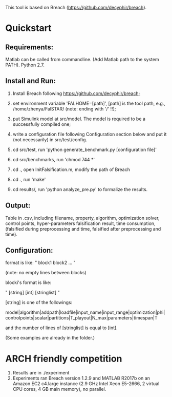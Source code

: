 This tool is based on Breach (https://github.com/decyphir/breach).

# Quickstart
## Requirements:
Matlab can be called from commandline. (Add Matlab path to the system PATH).
Python 2.7.



## Install and Run:
1. Install Breach following https://github.com/decyphir/breach;

2. set environment variable 'FALHOME=[path]', [path] is the tool path, e.g., /home/zhenya/FalSTAR/ (note: ending with '/' !!);

3. put Simulink model at src/model. The model is required to be a successfully compiled one;

4. write a configuration file following Configuration section below and put it (not necessarily) in src/test/config.

5. cd src/test, run 'python generate_benchmark.py [configuration file]'

6. cd src/benchmarks, run 'chmod 744 *'

7. cd ., open InitFalsification.m, modify the path of Breach

8. cd ., run 'make'

9. cd results/, run 'python analyze_pre.py' to formalize the results.

## Output:
Table in .csv, including 
filename, property, algorithm, optimization solver, control points, hyper-parameters
falsification result, time consumption, (falsified during preprocessing and time, falsified after preprocessing and time).




## Configuration:
format is like:
"
 block1
 block2
 ...
"

(note: no empty lines between blocks)

blocki's format is like:

"
 [string] [int]
 [stringlist]
"

[string] is one of the followings: 

model|algorithm|addpath|loadfile|input_name|input_range|optimization|phi|controlpoints|scalar|partitions|T_playout|N_max|parameters|timespan|T

and the number of lines of [stringlist] is equal to [int].

(Some examples are already in the folder.)


# ARCH friendly competition
1. Results are in ./experiment
2.  Experiments ran Breach version 1.2.9 and MATLAB R2017b on an Amazon EC2 c4.large instance (2.9 GHz Intel Xeon E5-2666, 2 virtual CPU cores, 4 GB main memory), no parallel.
